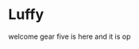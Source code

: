 # Luffy
welcome
gear five is here and it is op 
 
 
   
  
     
                      
                      
                                 
                                                 
                        
                           
                  
       
   
 
